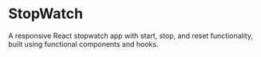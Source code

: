 # StopWatch
A responsive React stopwatch app with start, stop, and reset functionality, built using functional components and hooks.
